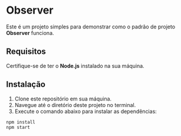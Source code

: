 # Observer

Este é um projeto simples para demonstrar como o padrão de projeto **Observer** funciona.

## Requisitos

Certifique-se de ter o **Node.js** instalado na sua máquina.

## Instalação

1. Clone este repositório em sua máquina.
2. Navegue até o diretório deste projeto no terminal.
3. Execute o comando abaixo para instalar as dependências:

```bash
npm install
npm start
